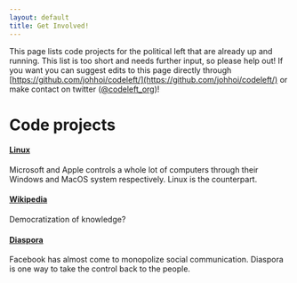 ```yaml
---
layout: default
title: Get Involved!
---
```

This page lists code projects for the political left that are already up and running. This list is too short and needs further input, so please help out! If you want you can suggest edits to this page directly through [https://github.com/johhoi/codeleft/](https://github.com/johhoi/codeleft/) or make contact on twitter ([@codeleft_org](https://twitter.com/Codeleft_org))!

# Code projects
#### [Linux](https://en.wikipedia.org/wiki/Linux)
Microsoft and Apple controls a whole lot of computers through their Windows and MacOS system respectively. Linux is the counterpart. 
#### [Wikipedia](https://www.mediawiki.org/wiki/MediaWiki)
Democratization of knowledge? 
#### [Diaspora](https://diasporafoundation.org/)
Facebook has almost come to monopolize social communication. Diaspora is one way to take the control back to the people.
